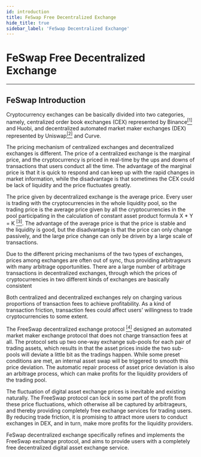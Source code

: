 ```yaml
---
id: introduction
title: FeSwap Free Decentralized Exchange
hide_title: true
sidebar_label: 'FeSwap Decentralized Exchange'
---
```


<div  className="title">
  <h1> FeSwap Free Decentralized Exchange </h1>
</div>

_______________________

<div  className="title">
  <h2> FeSwap Introduction </h2>
</div>

Cryptocurrency exchanges can be basically divided into two categories, namely, centralized order book exchanges (CEX) represented by Binance[<sup>[1]</sup>](Reference.md) and Huobi, and decentralized automated market maker exchanges (DEX) represented by Uniswap[<sup>[2]</sup>](Reference.md) and Curve.

The pricing mechanism of centralized exchanges and decentralized exchanges is different. The price of a centralized exchange is the marginal price, and the cryptocurrency is priced in real-time by the ups and downs of transactions that users conduct all the time. The advantage of the marginal price is that it is quick to respond and can keep up with the rapid changes in market information, while the disadvantage is that sometimes the CEX could be lack of liquidity and the price fluctuates greatly. 

The price given by decentralized exchange is the average price. Every user is trading with the cryptocurrencies in the whole liquidity pool, so the trading price is the average price given by all the cryptocurrencies in the pool participating in the calculation of constant asset product formula X * Y = K [<sup>[3]</sup>](Reference.md). The advantage of the average price is that the price is stable and the liquidity is good, but the disadvantage is that the price can only change passively, and the large price change can only be driven by a large scale of transactions. 

Due to the different pricing mechanisms of the two types of exchanges, prices among exchanges are often out of sync, thus providing arbitrageurs with many arbitrage opportunities. There are a large number of arbitrage transactions in decentralized exchanges, through which the prices of cryptocurrencies in two different kinds of exchanges are basically consistent

Both centralized and decentralized exchanges rely on charging various proportions of transaction fees to achieve profitability. As a kind of transaction friction, transaction fees could affect users' willingness to trade cryptocurrencies to some extent. 

The FreeSwap decentralized exchange protocol [<sup>[4]</sup>](Reference.md) designed an automated market maker exchange protocol that does not charge transaction fees at all.  The protocol sets up two one-way exchange sub-pools for each pair of trading assets, which results in that the asset prices inside the two sub-pools will deviate a little bit as the tradings happen. While some preset conditions are met, an internal asset swap will be triggered to smooth this price deviation. The automatic repair process of asset price deviation is also an arbitrage process, which can make profits for the liquidity providers of the trading pool. 

The fluctuation of digital asset exchange prices is inevitable and existing naturally. The FreeSwap protocol can lock in some part of the profit from these price fluctuations, which otherwise all be captured by arbitrageurs, and thereby providing completely free exchange services for trading users. By reducing trade friction, it is promising to attract more users to conduct exchanges in DEX, and in turn, make more profits for the liquidity providers. 

FeSwap decentralized exchange specifically refines and implements the FreeSwap exchange protocol, and aims to provide users with a completely free decentralized digital asset exchange service. 
